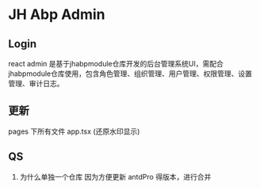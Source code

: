 # JH Abp Admin

## Login

react admin 是基于jhabpmodule仓库开发的后台管理系统UI，需配合jhabpmodule仓库使用，包含角色管理、组织管理、用户管理、权限管理、设置管理、审计日志。

## 更新

pages 下所有文件
app.tsx (还原水印显示)

## QS

1. 为什么单独一个仓库
   因为方便更新 antdPro 得版本，进行合并
